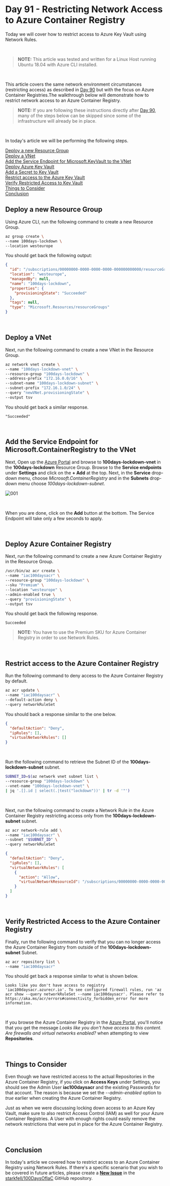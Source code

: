# Day 91 - Restricting Network Access to Azure Container Registry

Today we will cover how to restrict access to Azure Key Vault using Network Rules.

</br>

> **NOTE:** This article was tested and written for a Linux Host running Ubuntu 18.04 with Azure CLI installed.

</br>

This article covers the same network environment circumstances (restricting access) as described in [Day 90](./day.90.restricting.network.access.to.key.vault.md) but with the focus on Azure Container Registries.The walkthrough below will demonstrate how to restrict network access to an Azure Container Registry.

> **NOTE:** If you are following these instructions directly after [Day 90](./day.90.restricting.network.access.to.key.vault.md), many of the steps below can be skipped since some of the infrastructure will already be in place.

</br>

In today's article we will be performing the following steps.

[Deploy a new Resource Group](#deploy-a-new-resource-group)</br>
[Deploy a VNet](#deploy-a-vnet)</br>
[Add the Service Endpoint for Microsoft.KeyVault to the VNet](#add-the-service-endpoint-for-microsoftkeyvault-to-the-vnet)</br>
[Deploy Azure Key Vault](#deploy-azure-key-vault)</br>
[Add a Secret to Key Vault](#add-a-secret-to-key-vault)</br>
[Restrict access to the Azure Key Vault](#restrict-access-to-the-azure-key-vault)</br>
[Verify Restricted Access to Key Vault](#verify-restricted-access-to-key-vault)</br>
[Things to Consider](#things-to-consider)</br>
[Conclusion](#conclusion)</br>

## Deploy a new Resource Group

Using Azure CLI, run the following command to create a new Resource Group.

```bash
az group create \
--name 100days-lockdown \
--location westeurope
```

You should get back the following output:

```json
{
  "id": "/subscriptions/00000000-0000-0000-0000-000000000000/resourceGroups/100days-lockdown",
  "location": "westeurope",
  "managedBy": null,
  "name": "100days-lockdown",
  "properties": {
    "provisioningState": "Succeeded"
  },
  "tags": null,
  "type": "Microsoft.Resources/resourceGroups"
}
```

</br>

## Deploy a VNet

Next, run the following command to create a new VNet in the Resource Group.

```bash
az network vnet create \
--name "100days-lockdown-vnet" \
--resource-group "100days-lockdown" \
--address-prefix "172.16.0.0/16" \
--subnet-name "100days-lockdown-subnet" \
--subnet-prefix "172.16.1.0/24" \
--query "newVNet.provisioningState" \
--output tsv
```

You should get back a similar response.

```console
"Succeeded"
```

</br>

## Add the Service Endpoint for Microsoft.ContainerRegistry to the VNet

Next, Open up the [Azure Portal](https://portal.azure.com) and browse to **100days-lockdown-vnet** in the **100days-lockdown** Resource Group. Browse to the **Service endpoints** under **Settings** and click on the **+ Add** at the top. Next, in the **Service** drop-down menu, choose *Microsoft.ContainerRegistry* and in the **Subnets** drop-down menu choose *100days-lockdown-subnet*.

![001](../images/day91/day.91.restricting.network.access.to.acr.001.png)

</br>

When you are done, click on the **Add** button at the bottom. The Service Endpoint will take only a few seconds to apply.

</br>

## Deploy Azure Container Registry

Next, run the following command to create a new Azure Container Registry in the Resource Group.

```bash
/usr/bin/az acr create \
--name "iac100daysacr" \
--resource-group "100days-lockdown" \
--sku "Premium" \
--location "westeurope" \
--admin-enabled true \
--query "provisioningState" \
--output tsv
```

You should get back the following response.

```console
Succeeded
```

> **NOTE:** You have to use the Premium SKU for Azure Container Registry in order to use Network Rules.

</br>

## Restrict access to the Azure Container Registry

Run the following command to deny access to the Azure Container Registry by default.

```bash
az acr update \
--name "iac100daysacr" \
--default-action deny \
--query networkRuleSet
```

You should back a response similar to the one below.

```json
{
  "defaultAction": "Deny",
  "ipRules": [],
  "virtualNetworkRules": []
}
```

</br>

Run the following command to retrieve the Subnet ID of the **100days-lockdown-subnet** subnet.

```bash
SUBNET_ID=$(az network vnet subnet list \
--resource-group "100days-lockdown" \
--vnet-name "100days-lockdown-vnet" \
| jq '.[].id | select(.|test("lockdown"))' | tr -d '"')
```

</br>

Next, run the following command to create a Network Rule in the Azure Container Registry restricting access only from the **100days-lockdown-subnet** subnet.

```bash
az acr network-rule add \
--name "iac100daysacr" \
--subnet "$SUBNET_ID" \
--query networkRuleSet
```

```json
{
  "defaultAction": "Deny",
  "ipRules": [],
  "virtualNetworkRules": [
    {
      "action": "Allow",
      "virtualNetworkResourceId": "/subscriptions/00000000-0000-0000-0000-000000000000/resourceGroups/100days-lockdown/providers/Microsoft.Network/virtualNetworks/100days-lockdown-vnet/subnets/100days-lockdown-subnet"
    }
  ]
}
```

</br>

## Verify Restricted Access to the Azure Container Registry

Finally, run the following command to verify that you can no longer access the Azure Container Registry from outside of the **100days-lockdown-subnet** Subnet.

```bash
az acr repository list \
--name "iac100daysacr"
```

You should get back a response similar to what is shown below.

```console
Looks like you don't have access to registry 'iac100daysacr.azurecr.io'. To see configured firewall rules, run 'az acr show --query networkRuleSet --name iac100daysacr'. Please refer to https://aka.ms/acr/errors#connectivity_forbidden_error for more information.
```

</br>

If you browse the Azure Container Registry in the [Azure Portal](https://portal.azure.com), you'll notice that you get the message *Looks like you don't have access to this content. Are firewalls and virtual networks enabled?* when attempting to view **Repositories**.

</br>

## Things to Consider

Even though we have restricted access to the actual Repositories in the Azure Container Registry, if you click on **Access Keys** under Settings, you should see the Admin User **iac100daysacr** and the existing Passwords for that account. The reason is because we set the *--admin-enabled* option to *true* earlier when creating the Azure Container Registry.

Just as when we were discussing locking down access to an Azure Key Vault, make sure to also restrict Access Control (IAM) as well for your Azure Container Registries. A User with enough rights could easily remove the network restrictions that were put in place for the Azure Container Registry.

</br>

## Conclusion

In today's article we covered how to restrict access to an Azure Container Registry using Network Rules. If there's a specific scenario that you wish to be covered in future articles, please create a **[New Issue](https://github.com/starkfell/100DaysOfIaC/issues)** in the [starkfell/100DaysOfIaC](https://github.com/starkfell/100DaysOfIaC/) GitHub repository.

